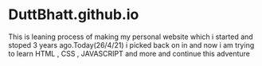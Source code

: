 # DuttBhatt.github.io
This is leaning process of making my personal website which i started and stoped 3 years ago.Today(26/4/21) i picked back on in and now i am trying to learn HTML , CSS , JAVASCRIPT and more and continue this adventure
